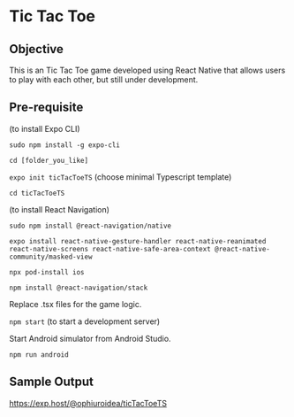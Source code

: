 #  Tic Tac Toe

## Objective

This is an Tic Tac Toe game developed using React Native that allows users to play with each other, but still under development.

## Pre-requisite


(to install Expo CLI)

`sudo npm install -g expo-cli`

`cd [folder_you_like]`

`expo init ticTacToeTS` (choose minimal Typescript template)

`cd ticTacToeTS`

(to install React Navigation)

`sudo npm install @react-navigation/native`

`expo install react-native-gesture-handler react-native-reanimated react-native-screens react-native-safe-area-context @react-native-community/masked-view`

`npx pod-install ios`

`npm install @react-navigation/stack`

Replace .tsx files for the game logic.

`npm start` (to start a development server)

Start Android simulator from Android Studio.

`npm run android`

## Sample Output

https://exp.host/@ophiuroidea/ticTacToeTS
